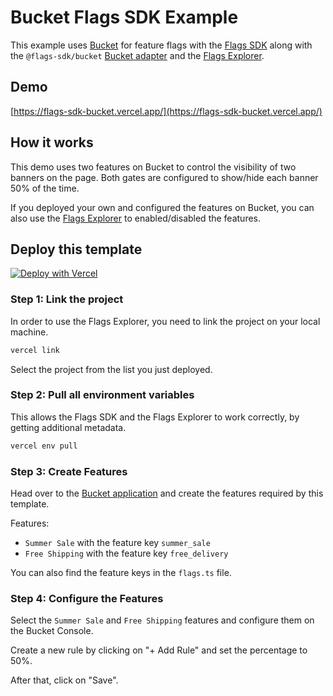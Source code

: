 # Bucket Flags SDK Example

This example uses [Bucket](https://bucket.co) for feature flags with the [Flags SDK](https://flags-sdk.dev) along with the `@flags-sdk/bucket` [Bucket adapter](https://flags-sdk.dev/docs/api-reference/adapters/bucket) and the [Flags Explorer](https://vercel.com/docs/workflow-collaboration/feature-flags/using-vercel-toolbar).

## Demo

[https://flags-sdk-bucket.vercel.app/](https://flags-sdk-bucket.vercel.app/)

## How it works

This demo uses two features on Bucket to control the visibility of two banners on the page.
Both gates are configured to show/hide each banner 50% of the time.

If you deployed your own and configured the features on Bucket, you can also use the [Flags Explorer](https://vercel.com/docs/workflow-collaboration/feature-flags/using-vercel-toolbar) to enabled/disabled the features.

## Deploy this template

[![Deploy with Vercel](https://vercel.com/button)](https://vercel.com/new/clone?repository-url=https%3A%2F%2Fgithub.com%2Fvercel%2Fexamples%2Ftree%2Fmain%2Fflags-sdk/bucket&env=FLAGS_SECRET&envDescription=The+FLAGS_SECRET+will+be+used+by+the+Flags+Explorer+to+securely+overwrite+feature+flags.+Must+be+32+random+bytes%2C+base64-encoded.+Use+the+generated+value+or+set+your+own.&envLink=https%3A%2F%2Fvercel.com%2Fdocs%2Fworkflow-collaboration%2Ffeature-flags%2Fsupporting-feature-flags%23flags_secret-environment-variable&project-name=bucket-flags-sdk-example&repository-name=bucket-flags-sdk-example)

### Step 1: Link the project

In order to use the Flags Explorer, you need to link the project on your local machine.

```bash
vercel link
```

Select the project from the list you just deployed.

### Step 2: Pull all environment variables

This allows the Flags SDK and the Flags Explorer to work correctly, by getting additional metadata.

```bash
vercel env pull
```

### Step 3: Create Features

Head over to the [Bucket application](app.bucket.co) and create the features required by this template.

Features:

- `Summer Sale` with the feature key `summer_sale`
- `Free Shipping` with the feature key `free_delivery`

You can also find the feature keys in the `flags.ts` file.

### Step 4: Configure the Features

Select the `Summer Sale` and `Free Shipping` features and configure them on the Bucket Console.

Create a new rule by clicking on "+ Add Rule" and set the percentage to 50%.

After that, click on "Save".
